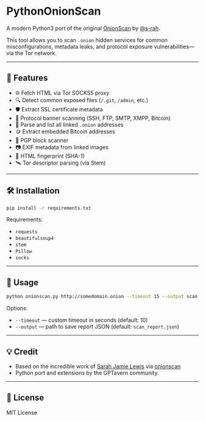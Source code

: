 # PythonOnionScan

A modern Python3 port of the original [OnionScan](https://github.com/s-rah/onionscan) by [@s-rah](https://github.com/s-rah).

This tool allows you to scan `.onion` hidden services for common misconfigurations, metadata leaks, and protocol exposure vulnerabilities—via the Tor network.

---

## 🚀 Features

* 🌐 Fetch HTML via Tor SOCKS5 proxy
* 🔍 Detect common exposed files (`/.git`, `/admin`, etc.)
* 🛡️ Extract SSL certificate metadata
* 🧠 Protocol banner scanning (SSH, FTP, SMTP, XMPP, Bitcoin)
* 🔗 Parse and list all linked `.onion` addresses
* 🪙 Extract embedded Bitcoin addresses
* 🔐 PGP block scanner
* 📷 EXIF metadata from linked images
* 🧬 HTML fingerprint (SHA-1)
* 🛰️ Tor descriptor parsing (via Stem)

---

## 🛠 Installation

```bash
pip install -r requirements.txt
```

Requirements:

* `requests`
* `beautifulsoup4`
* `stem`
* `Pillow`
* `socks`

---

## 🧪 Usage

```bash
python onionscan.py http://somedomain.onion --timeout 15 --output scan.json
```

Options:

* `--timeout` — custom timeout in seconds (default: 10)
* `--output` — path to save report JSON (default: `scan_report.json`)

---

## 💡 Credit

* Based on the incredible work of [Sarah Jamie Lewis](https://github.com/s-rah) via [onionscan](https://github.com/s-rah/onionscan)
* Python port and extensions by the GPTavern community.

---

## 📜 License

MIT License
